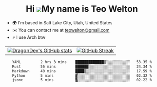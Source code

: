<div align="center">
  
# Hi ![](https://user-images.githubusercontent.com/18350557/176309783-0785949b-9127-417c-8b55-ab5a4333674e.gif)My name is Teo Welton
</div>

*   🌍  I'm based in Salt Lake City, Utah, United States
*   ✉️  You can contact me at [teowelton@gmail.com](mailto:teowelton@gmail.com)
*   ⚡  I use Arch btw

<div align="center">

|||
|:-------------------------:|:-------------------------:|
| [![DragonDev's GitHub stats](https://github-readme-stats.vercel.app/api?username=DragonDev07&bg_color=1e1e2e&text_color=cdd6f4&icon_color=cba6f7&title_color=94e2d5)](https://github.com/DragonDev07) | [![GitHub Streak](https://streak-stats.demolab.com?user=DragonDev07&theme=catppuccin-mocha)](https://git.io/streak-stats) |

<!--START_SECTION:waka-->

```txt
YAML         2 hrs 3 mins    █████████████▒░░░░░░░░░░░   53.35 %
Rust         56 mins         ██████░░░░░░░░░░░░░░░░░░░   24.34 %
Markdown     40 mins         ████▒░░░░░░░░░░░░░░░░░░░░   17.59 %
Python       5 mins          ▓░░░░░░░░░░░░░░░░░░░░░░░░   02.32 %
jsonc        5 mins          ▓░░░░░░░░░░░░░░░░░░░░░░░░   02.22 %
```

<!--END_SECTION:waka-->

</div>
